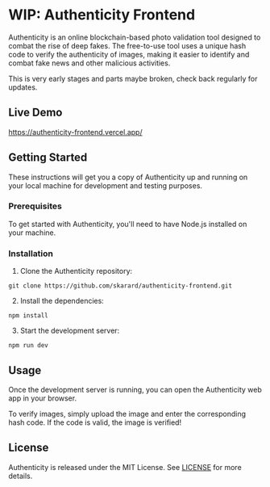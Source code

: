 # WIP: Authenticity Frontend

Authenticity is an online blockchain-based photo validation tool designed to combat the rise of deep fakes. The free-to-use tool uses a unique hash code to verify the authenticity of images, making it easier to identify and combat fake news and other malicious activities.

This is very early stages and parts maybe broken, check back regularly for updates.

## Live Demo
https://authenticity-frontend.vercel.app/

## Getting Started

These instructions will get you a copy of Authenticity up and running on your local machine for development and testing purposes. 

### Prerequisites

To get started with Authenticity, you'll need to have Node.js installed on your machine.

### Installation

1. Clone the Authenticity repository:
```
git clone https://github.com/skarard/authenticity-frontend.git
```
2. Install the dependencies:
```
npm install
```
3. Start the development server:
```
npm run dev
```

## Usage

Once the development server is running, you can open the Authenticity web app in your browser. 

To verify images, simply upload the image and enter the corresponding hash code. If the code is valid, the image is verified!

## License

Authenticity is released under the MIT License. See [LICENSE](https://github.com/skarard/authenticity-frontend/blob/master/LICENSE) for more details.
